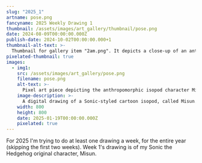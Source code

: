 ```yaml
---
slug: "2025_1"
artname: pose.png
fancyname: 2025 Weekly Drawing 1
thumbnail: /assets/images/art_gallery/thumbnail/pose.png
date: 2024-08-09T00:00:00.000Z
publish-date: 2024-10-02T00:00:00.000+1
thumbnail-alt-text: >-
  Thumbnail for gallery item "2am.png". It depicts a close-up of an anthropomorphic isopod character.
pixelated-thumbnail: true
images:
  - img1:
    src: /assets/images/art_gallery/pose.png
    filename: pose.png
    alt-text: >-
      Pixel art piece depicting the anthropomorphic isopod character Misun.
    image-description: >-
      A digital drawing of a Sonic-styled cartoon isopod, called Misun. He has grey skin and a light teal shell. He is wearing green boots with gold buckles and on one hand a white glove with a gold wristband. On the other hand he wears a large cartoonish grey drill. He is raising the drill up and looking towards the viewer. He is depicted against a blue checkerboard background.
    width: 800
    height: 800
    date: 2025-01-19T00:00:00.000Z
    pixelated: true
---
```

<p>
	For 2025 I'm trying to do at least one drawing a week, for the entire year (skipping the first two weeks). Week 1's drawing is of my Sonic the Hedgehog original character, Misun.
</p>
